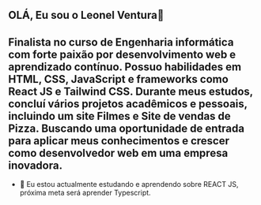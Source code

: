 ## OLÁ, Eu sou o Leonel Ventura👋
  ## Finalista no curso de Engenharia informática com forte paixão por desenvolvimento web e aprendizado contínuo. Possuo habilidades em HTML, CSS, JavaScript e frameworks como React JS e Tailwind CSS. Durante meus estudos, concluí vários projetos acadêmicos e pessoais, incluindo um site Filmes e Site de vendas de Pizza. Buscando uma oportunidade de entrada para aplicar meus conhecimentos e crescer como desenvolvedor web em uma empresa inovadora.

  
- 🌱 Eu estou actualmente estudando e aprendendo sobre REACT JS, próxima meta será aprender Typescript.
  

